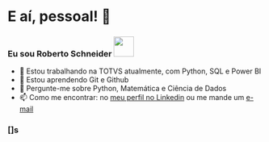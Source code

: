 # E aí, pessoal! 👋

### Eu sou Roberto Schneider <a href="https://www.linkedin.com/in/robertoschneider/"> <img src= "https://media2.giphy.com/media/tsUDdndB8zkFF8zHQM/giphy.gif?cid=ecf05e47bksdbsf1rkfjr2x53nf7r9t6q1ar4xguz4mkjqoa&rid=giphy.gif&ct=s" height ="40" width="40"/> </a>

- 🔭 Estou trabalhando na TOTVS atualmente, com Python, SQL e Power BI
- 🌱 Estou aprendendo Git e Github
- 💬 Pergunte-me sobre Python, Matemática e Ciência de Dados
- 📫 Como me encontrar: no <a href="https://www.linkedin.com/in/robertoschneider/">meu perfil no Linkedin</a> ou me mande um <a href="mailto:roberto.schneider@gmail.com?subject=Contato via Github">e-mail</a>

### []s
